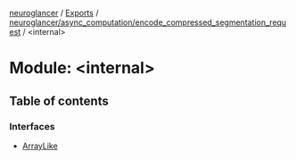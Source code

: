 [neuroglancer](../README.md) / [Exports](../modules.md) / [neuroglancer/async\_computation/encode\_compressed\_segmentation\_request](neuroglancer_async_computation_encode_compressed_segmentation_request.md) / <internal\>

# Module: <internal\>

## Table of contents

### Interfaces

- [ArrayLike](../interfaces/neuroglancer_async_computation_encode_compressed_segmentation_request._internal_.ArrayLike.md)
